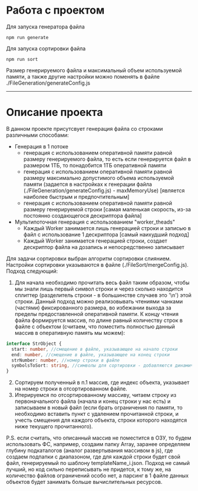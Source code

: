 # Работа с проектом

Для запуска генератора файла
```
npm run generate
```

Для запуска сортировки файла
```
npm run sort
```

Размер генерируемого файла и максимальный объем используемой памяти, а также другие настройки можно поменять в файле ./FileGeneration/generateConfig.js

___

# Описание проекта

В данном проекте присутсвует генерация файла со строками различными способами:
- Генерация в 1 потоке
    - генерация с использованием оперативной памяти равной размеру генерируемого файла, то есть если генерируется файл в размером 1ТБ, то понадобится 1ТБ оперативной памяти
    - генерация с использованием оперативной памяти равной размеру максимально допустимого объема используемой памяти (задается в настройках к генерации файла (./FileGeneration/generateConfig.js) - maxMemoryUse) [является наиболее быстрым и предпочтительным]
    - генерация с использованием оперативной памяти равной размеру генерируемой строки [самая маленькая скорость, из-за постоянно создающегося дескриптора файла]
- Мультипоточная генерация с использованием "worker_theads"
    - Каждый Worker занимается лишь генерацией строки и записью в файл с использование 1 дескриптора [самый наихудший подход]
    - Каждый Worker занимается генерацией строки, создает дескриптор файла на дозапись и непосредственно записывает

Для задачи сортировки выбран алгоритм сортировки слиянием. Настройки сортировки указываются в файле (./FileSort/mergeConfig.js). Подход следующий:

1. Для начала необходимо прочитать весь файл таким образом, чтобы мы знали лишь первый символ строки и через сколько находится сплиттер (разделитель строки - в большинстве случаев это '\n') этой строки. Данный подход можно реализовывать чтениями чанками (частями) фиксированного размера, во избежании выхода за пределы предоставленной оперативной памяти. К концу чтения файла формируется массив, по длине равный количеству строк в файле с объектом (считаем, что поместить полностью данный массив в оперативную память мы можем):
```ts
interface StrObject {
  start: number, //смещение в файле, указывающее на начало строки
  end: number, //смещение в файле, указывающее на конец строки
  strNumber: number, //номер строки в файле
  symbolsToSort: string, //символы для сортировки - добавляются динамически, нужны для сравнения 2-х объектов, если текущие символы совпадают, то читается следующий символ, пока не будет различия (с учетом длины строки)
}
```
2. Сортируем полученный в п.1 массив, где индекс объекта, указывает на номер строки в отсортированном файле.
3. Итерируемся по отсортированному массиву, читаем строку из первоначального файла (начала и конец строки у нас есть) и записываем в новый файл (если брать ограничения по памяти, то необходимо вставить пункт с удалением прочитанной строки, и учесть смещения для каждого объекта, строки которого находятся ниже текущего прочитанного).

P.S. если считать, что описанный массив не поместится в ОЗУ, то будем использовать ФС, например, создаим папку Array, заранее определяем глубину подкаталогов (аналог развертывания массивом в js), где создаем подпапки с диапазоном, где для каждой строки будет свой файл, генерируемый по шаблону templateName_i.json. Подход не самый лучший, но код сильно переписывать не придется, к тому же, на количество файлов ограничений особо нет, а парсинг в 1 файле данных объектов будет занимать больше вычислительных ресурсов.

